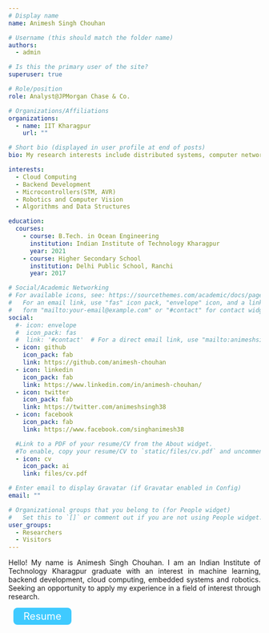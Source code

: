 ```yaml
---
# Display name
name: Animesh Singh Chouhan

# Username (this should match the folder name)
authors:
  - admin

# Is this the primary user of the site?
superuser: true

# Role/position
role: Analyst@JPMorgan Chase & Co.

# Organizations/Affiliations
organizations:
  - name: IIT Kharagpur
    url: ""

# Short bio (displayed in user profile at end of posts)
bio: My research interests include distributed systems, computer networks and programmable matter.

interests:
  - Cloud Computing
  - Backend Development
  - Microcontrollers(STM, AVR)
  - Robotics and Computer Vision
  - Algorithms and Data Structures

education:
  courses:
    - course: B.Tech. in Ocean Engineering
      institution: Indian Institute of Technology Kharagpur
      year: 2021
    - course: Higher Secondary School
      institution: Delhi Public School, Ranchi
      year: 2017

# Social/Academic Networking
# For available icons, see: https://sourcethemes.com/academic/docs/page-builder/#icons
#   For an email link, use "fas" icon pack, "envelope" icon, and a link in the
#   form "mailto:your-email@example.com" or "#contact" for contact widget.
social:
  #- icon: envelope
  #  icon_pack: fas
  #  link: '#contact'  # For a direct email link, use "mailto:animeshsingh38@gmail.com".
  - icon: github
    icon_pack: fab
    link: https://github.com/animesh-chouhan
  - icon: linkedin
    icon_pack: fab
    link: https://www.linkedin.com/in/animesh-chouhan/
  - icon: twitter
    icon_pack: fab
    link: https://twitter.com/animeshsingh38
  - icon: facebook
    icon_pack: fab
    link: https://www.facebook.com/singhanimesh38

  #Link to a PDF of your resume/CV from the About widget.
  #To enable, copy your resume/CV to `static/files/cv.pdf` and uncomment the lines below.
  - icon: cv
    icon_pack: ai
    link: files/cv.pdf

# Enter email to display Gravatar (if Gravatar enabled in Config)
email: ""

# Organizational groups that you belong to (for People widget)
#   Set this to `[]` or comment out if you are not using People widget.
user_groups:
  - Researchers
  - Visitors
---
```


<p align="justify">
Hello! My name is Animesh Singh Chouhan. I am an Indian Institute of Technology Kharagpur graduate with an interest in machine learning, backend development, cloud computing, embedded systems and robotics. Seeking an opportunity to apply my experience in a field of interest through research.

<style>
.button-resume {
  appearance: button;
  background-color: #3FCAFF;
  border: none;
  color: white;
  padding: 5px 20px 5px 20px;
  border-radius: 8px;
  text-align: center;
  text-decoration: none;
  display: inline-block;
  font-size: 20px;
  margin-left: 10px;
}

a.button-resume:hover {
  color: white;
}
</style>

<a href="/files/cv.pdf" class="button-resume">Resume</a>

</p>
